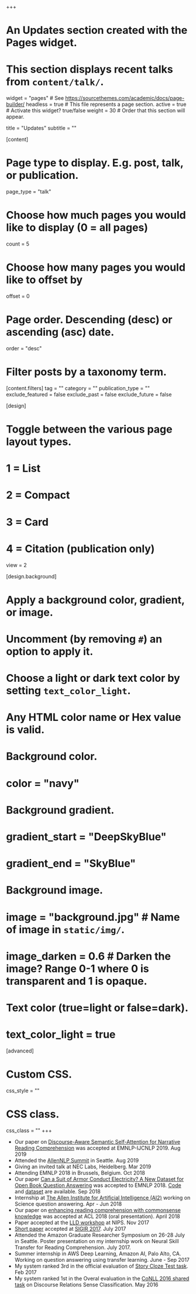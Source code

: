 +++
# An Updates section created with the Pages widget.
# This section displays recent talks from `content/talk/`.

widget = "pages"  # See https://sourcethemes.com/academic/docs/page-builder/
headless = true  # This file represents a page section.
active = true  # Activate this widget? true/false
weight = 30  # Order that this section will appear.

title = "Updates"
subtitle = ""

[content]
  # Page type to display. E.g. post, talk, or publication.
  page_type = "talk"
  
  # Choose how much pages you would like to display (0 = all pages)
  count = 5
  
  # Choose how many pages you would like to offset by
  offset = 0

  # Page order. Descending (desc) or ascending (asc) date.
  order = "desc"

  # Filter posts by a taxonomy term.
  [content.filters]
    tag = ""
    category = ""
    publication_type = ""
    exclude_featured = false
    exclude_past = false
    exclude_future = false
    
[design]
  # Toggle between the various page layout types.
  #   1 = List
  #   2 = Compact
  #   3 = Card
  #   4 = Citation (publication only)
  view = 2
  
[design.background]
  # Apply a background color, gradient, or image.
  #   Uncomment (by removing `#`) an option to apply it.
  #   Choose a light or dark text color by setting `text_color_light`.
  #   Any HTML color name or Hex value is valid.

  # Background color.
  # color = "navy"
  
  # Background gradient.
  # gradient_start = "DeepSkyBlue"
  # gradient_end = "SkyBlue"
  
  # Background image.
  # image = "background.jpg"  # Name of image in `static/img/`.
  # image_darken = 0.6  # Darken the image? Range 0-1 where 0 is transparent and 1 is opaque.

  # Text color (true=light or false=dark).
  # text_color_light = true  
  
[advanced]
 # Custom CSS. 
 css_style = ""
 
 # CSS class.
 css_class = ""
+++

<ul>
 <li> Our paper on <a href="https://arxiv.org/pdf/1908.10721.pdf">Discourse-Aware Semantic Self-Attention for Narrative Reading Comprehension</a> was accepted at EMNLP-IJCNLP 2019. Aug 2019 </li>
 <li> Attended the <a href="https://medium.com/ai2-blog/2019-allennlp-summit-c954d258f819">AllenNLP Summit</a> in Seattle. Aug 2019 </li>
 <li> Giving an invited talk at NEC Labs, Heidelberg. Mar 2019 </li>
 <li> Attending EMNLP 2018 in Brussels, Belgium. Oct 2018 </li>
 <li> Our paper <a href="https://arxiv.org/abs/1809.02789">
Can a Suit of Armor Conduct Electricity? A New Dataset for Open Book Question Answering</a> was accepted to EMNLP 2018. <a href="https://github.com/allenai/OpenBookQA">Code</a> and <a href="http://data.allenai.org/OpenBookQA">dataset</a> are available. Sep 2018 </li>
 <!-- <li> Attending ACL 2018 in Melbourne, Australia. July 2018 </li> -->
 <li> Internship at <a href="http://allenai.org/">The Allen Institute for Artificial Intelligence (AI2)</a> working on Science question answering. Apr - Jun 2018 </li>
 <li> Our paper on <a href="https://arxiv.org/abs/1805.07858">enhancing reading comprehension with commonsense knowledge</a> was accepted at ACL 2018 (oral presentation). April 2018 </li>
 <li>Paper accepted at the <a href="https://lld-workshop.github.io/">LLD workshop</a> at NIPS. Nov 2017 </li>
 <li><a href="https://arxiv.org/pdf/1707.06378.pdf">Short paper</a> accepted at <a href="http://sigir.org/sigir2017/">SIGIR 2017</a>. July 2017 </li>
 <li>Attended the Amazon Graduate Researcher Symposium on 26-28 July in Seattle. Poster presentation on my internship work on Neural Skill Transfer for Reading Comprehension. July 2017. </li>
 <li>Summer internship in AWS Deep Learning, Amazon AI, Palo Alto, CA. Working on question answering using transfer learning. June - Sep 2017</li>
 <li>My system ranked 3rd in the official evaluation of <a href="https://competitions.codalab.org/competitions/15333">Story Cloze Test task</a>. Feb 2017</li>
 <li>My system ranked 1st in the Overal evaluation in the <a href="http://www.cs.brandeis.edu/~clp/conll16st/index.html">CoNLL 2016 shared task</a> on Discourse Relations Sense Classification. May 2016</li>
 <!-- <li>Started as a doctoral researcher. April 2016</li> -->
</ul>
